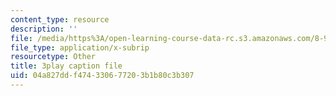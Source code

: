 ```yaml
---
content_type: resource
description: ''
file: /media/https%3A/open-learning-course-data-rc.s3.amazonaws.com/8-962-general-relativity-spring-2020/04a827ddf474330677203b1b80c3b307_p_10lgn2BiI.srt
file_type: application/x-subrip
resourcetype: Other
title: 3play caption file
uid: 04a827dd-f474-3306-7720-3b1b80c3b307
---
```

